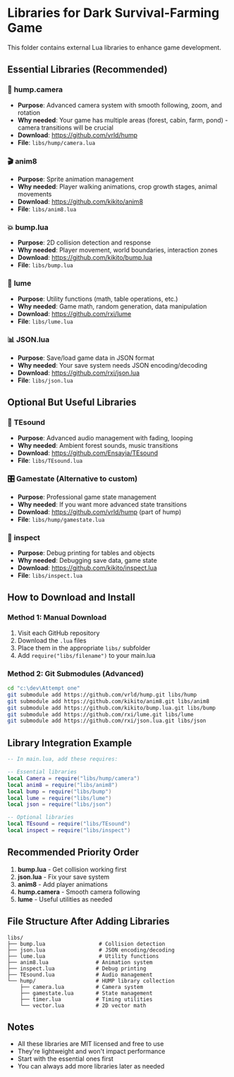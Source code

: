 # Libraries for Dark Survival-Farming Game

This folder contains external Lua libraries to enhance game development.

## Essential Libraries (Recommended)

### 🎥 **hump.camera** 
- **Purpose**: Advanced camera system with smooth following, zoom, and rotation
- **Why needed**: Your game has multiple areas (forest, cabin, farm, pond) - camera transitions will be crucial
- **Download**: https://github.com/vrld/hump
- **File**: `libs/hump/camera.lua`

### 🎬 **anim8**
- **Purpose**: Sprite animation management 
- **Why needed**: Player walking animations, crop growth stages, animal movements
- **Download**: https://github.com/kikito/anim8
- **File**: `libs/anim8.lua`

### 💥 **bump.lua**
- **Purpose**: 2D collision detection and response
- **Why needed**: Player movement, world boundaries, interaction zones
- **Download**: https://github.com/kikito/bump.lua
- **File**: `libs/bump.lua`

### 🔧 **lume**
- **Purpose**: Utility functions (math, table operations, etc.)
- **Why needed**: Game math, random generation, data manipulation
- **Download**: https://github.com/rxi/lume
- **File**: `libs/lume.lua`

### 📊 **JSON.lua** 
- **Purpose**: Save/load game data in JSON format
- **Why needed**: Your save system needs JSON encoding/decoding
- **Download**: https://github.com/rxi/json.lua
- **File**: `libs/json.lua`

## Optional But Useful Libraries

### 🎵 **TEsound**
- **Purpose**: Advanced audio management with fading, looping
- **Why needed**: Ambient forest sounds, music transitions
- **Download**: https://github.com/Ensayia/TEsound
- **File**: `libs/TEsound.lua`

### 🎛️ **Gamestate** (Alternative to custom)
- **Purpose**: Professional game state management
- **Why needed**: If you want more advanced state transitions
- **Download**: https://github.com/vrld/hump (part of hump)
- **File**: `libs/hump/gamestate.lua`

### 📝 **inspect**
- **Purpose**: Debug printing for tables and objects
- **Why needed**: Debugging save data, game state
- **Download**: https://github.com/kikito/inspect.lua
- **File**: `libs/inspect.lua`

## How to Download and Install

### Method 1: Manual Download
1. Visit each GitHub repository
2. Download the `.lua` files
3. Place them in the appropriate `libs/` subfolder
4. Add `require("libs/filename")` to your main.lua

### Method 2: Git Submodules (Advanced)
```bash
cd "c:\dev\Attempt one"
git submodule add https://github.com/vrld/hump.git libs/hump
git submodule add https://github.com/kikito/anim8.git libs/anim8
git submodule add https://github.com/kikito/bump.lua.git libs/bump
git submodule add https://github.com/rxi/lume.git libs/lume
git submodule add https://github.com/rxi/json.lua.git libs/json
```

## Library Integration Example

```lua
-- In main.lua, add these requires:

-- Essential libraries
local Camera = require("libs/hump/camera")
local anim8 = require("libs/anim8")
local bump = require("libs/bump")
local lume = require("libs/lume")
local json = require("libs/json")

-- Optional libraries
local TEsound = require("libs/TEsound")
local inspect = require("libs/inspect")
```

## Recommended Priority Order

1. **bump.lua** - Get collision working first
2. **json.lua** - Fix your save system
3. **anim8** - Add player animations
4. **hump.camera** - Smooth camera following
5. **lume** - Useful utilities as needed

## File Structure After Adding Libraries

```
libs/
├── bump.lua                 # Collision detection
├── json.lua                 # JSON encoding/decoding
├── lume.lua                 # Utility functions
├── anim8.lua               # Animation system
├── inspect.lua             # Debug printing
├── TEsound.lua             # Audio management
└── hump/                   # HUMP library collection
    ├── camera.lua          # Camera system
    ├── gamestate.lua       # State management
    ├── timer.lua           # Timing utilities
    └── vector.lua          # 2D vector math
```

## Notes
- All these libraries are MIT licensed and free to use
- They're lightweight and won't impact performance
- Start with the essential ones first
- You can always add more libraries later as needed
